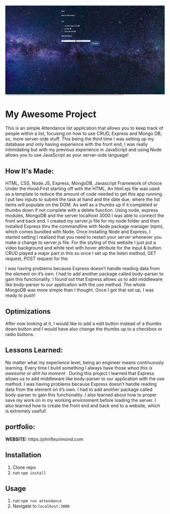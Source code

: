 ![2018 Attendance List!](public/attendance.png)

# My Awesome Project
This is an simple Attendance list application that allows you to keep track of people within a list, focusing on how to use CRUD, Express and Mongo DB, so, more server-side stuff. This being the third time I was setting up my database and only having experience with the front end, I was really intimidating but with my previous experience in JavaScript and using Node allows you to use JavaScript as your server-side language!

## How It's Made:
HTML, CSS, Node.JS, Express, MongoDB, Javascript Framework of choice Under the Hood:First starting off with the HTML, An html.ejs file was used as a template to reduce the amount of code needed to get this app running. I put two inputs to submit the task at hand and the date due, where the list items will populate on the DOM. As well as a thumbs up if it completed or thumbs down if not complete with a delete function. Using node, express modules, MongoDB and the server localhost 3000 I was able to connect the front and back end. I created my server.js file for my node folder and then installed Express thru the commandline with Node package manager (npm), which comes bundled with Node. Once installing Node and Express, I started setting I realized that you need to restart your server whenever you make a change to server.js file. For the styling of this website I just put a video background and white text with hover attribute for the input & button. CRUD played a major part in this so once I set up the listen method, GET request, POST request for the <form> I was having problems because Express doesn’t handle reading data from the <form> element on it’s own. I had to add another package called body-parser to gain this functionality. I found out that Express allows us to add middleware like body-parser to our application with the use method. The whole MongoDB was more simple than I thought. Once I got that set up, I was ready to push!


## Optimizations
After now looking at it, I would like to add a edit button instead of a thumbs down button and I would have also change the thumbs up to a checkbox or radio buttons.

## Lessons Learned:

No matter what my experience level, being an engineer means continuously learning. Every time I build something I always have those *whoa this is awesome* or *ahh ha moment* . During this project I learned that Express allows us to add middleware like body-parser to our application with the use method. I was having problems because Express doesn’t handle reading data from the <form> element on it’s own. I had to add another package called body-parser to gain this functionality. I also learned about how to proper save my work on in my working environment before loading the server. I also learned how to create the front end and back end to a website, which is extremely useful!

## portfolio:

**WEBSITE:** https:/johnfleurimond.com



## Installation

1. Clone repo
2. run `npm install`

## Usage

1. run `npm run attendance`
2. Navigate to `localhost:3000`
